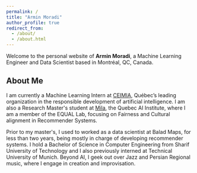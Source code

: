 ```yaml
---
permalink: /
title: "Armin Moradi"
author_profile: true
redirect_from: 
  - /about/
  - /about.html
---
```


Welcome to the personal website of **Armin Moradi**, a Machine Learning Engineer and Data Scientist based in Montréal, QC, Canada. 

## About Me

I am currently a Machine Learning Intern at [CEIMIA](https://www.ceimia.org/), Québec’s leading organization in the responsible development of artificial intelligence. I am also a Research Master's student at [Mila](https://mila.quebec/en/), the Quebec AI Institute, where I am a member of the EQUAL Lab, focusing on Fairness and Cultural alignment in Recommender Systems.

Prior to my master's, I used to worked as a data scientist at Balad Maps, for less than two years, being mostly in charge of developing recommender systems. I hold a Bachelor of Science in Computer Engineering from Sharif University of Technology and I also previously interned at Technical University of Munich. Beyond AI, I geek out over Jazz and Persian Regional music, where I engage in creation and improvisation.
